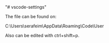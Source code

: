 "# vscode-settings" 

The file can be found on: 

C:\Users\serafeim\AppData\Roaming\Code\User


Also can be edited with ctrl+shift+p.
